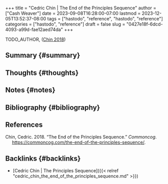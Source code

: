 +++
title = "Cedric Chin | The End of the Principles Sequence"
author = ["Cash Weaver"]
date = 2023-09-08T16:28:00-07:00
lastmod = 2023-12-05T13:52:37-08:00
tags = ["hastodo", "reference", "hastodo", "reference"]
categories = ["hastodo", "reference"]
draft = false
slug = "0427e18f-6dcd-4093-a99d-fae12aed74da"
+++

TODO_AUTHOR, (<a href="#citeproc_bib_item_1">Chin 2018</a>)


## Summary {#summary}


## Thoughts {#thoughts}


## Notes {#notes}


## Bibliography {#bibliography}

## References

<style>.csl-entry{text-indent: -1.5em; margin-left: 1.5em;}</style><div class="csl-bib-body">
  <div class="csl-entry"><a id="citeproc_bib_item_1"></a>Chin, Cedric. 2018. “The End of the Principles Sequence.” <i>Commoncog</i>. <a href="https://commoncog.com/the-end-of-the-principles-sequence/">https://commoncog.com/the-end-of-the-principles-sequence/</a>.</div>
</div>


## Backlinks {#backlinks}

-   [Cedric Chin | The Principles Sequence]({{< relref "cedric_chin_the_end_of_the_principles_sequence.md" >}})
